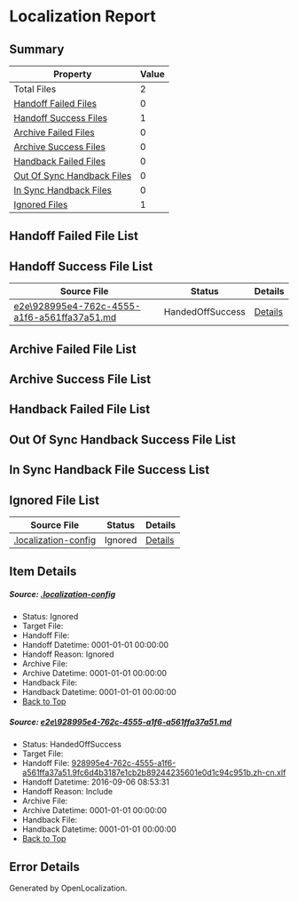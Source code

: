 # <a name='report-top'></a> Localization Report

## Summary
 Property | Value 
 -------- | ----- 
 Total Files | 2
[ Handoff Failed Files ](#handoff-failed-list)| 0
[ Handoff Success Files ](#handoff-success-list)| 1
[ Archive Failed Files ](#archive-failed-list)| 0
[ Archive Success Files ](#archive-success-list)| 0
[ Handback Failed Files ](#handback-failed-list)| 0
[ Out Of Sync Handback Files ](#outofsync-handback-success-list)| 0
[ In Sync Handback Files ](#insync-handback-success-list)| 0
[ Ignored Files ](#ignored-list)| 1

## <a name='handoff-failed-list'></a> Handoff Failed File List

## <a name='handoff-success-list'></a> Handoff Success File List
 Source File | Status | Details 
 ----------- | ------ | ------- 
 [e2e\928995e4-762c-4555-a1f6-a561ffa37a51.md](https://github.com/OpenLocalizationTestOrg/ol-test0/blob/31597b1d3d23a8c473d1aabcba20dd74b1a483c4/e2e/928995e4-762c-4555-a1f6-a561ffa37a51.md) | HandedOffSuccess | [Details](#f3104d15e52f3cea8a51868540365a54ade82f951)

## <a name='archive-failed-list'></a> Archive Failed File List

## <a name='archive-success-list'></a> Archive Success File List

## <a name='handback-failed-list'></a> Handback Failed File List

## <a name='outofsync-handback-success-list'></a> Out Of Sync Handback Success File List

## <a name='insync-handback-success-list'></a> In Sync Handback File Success List

## <a name='ignored-list'></a> Ignored File List
 Source File | Status | Details 
 ----------- | ------ | ------- 
 [.localization-config](https://github.com/OpenLocalizationTestOrg/ol-test0/blob/31597b1d3d23a8c473d1aabcba20dd74b1a483c4/.localization-config) | Ignored | [Details](#3d4f252ac210baf56311d7e97dcc2db10974dbd20)

## Item Details
##### <a name='3d4f252ac210baf56311d7e97dcc2db10974dbd20'></a> Source: [.localization-config](https://github.com/OpenLocalizationTestOrg/ol-test0/blob/31597b1d3d23a8c473d1aabcba20dd74b1a483c4/.localization-config)
* Status: Ignored
* Target File: 
* Handoff File: 
* Handoff Datetime: 0001-01-01 00:00:00
* Handoff Reason: Ignored
* Archive File: 
* Archive Datetime: 0001-01-01 00:00:00
* Handback File: 
* Handback Datetime: 0001-01-01 00:00:00
* [Back to Top](#report-top)

##### <a name='f3104d15e52f3cea8a51868540365a54ade82f951'></a> Source: [e2e\928995e4-762c-4555-a1f6-a561ffa37a51.md](https://github.com/OpenLocalizationTestOrg/ol-test0/blob/31597b1d3d23a8c473d1aabcba20dd74b1a483c4/e2e/928995e4-762c-4555-a1f6-a561ffa37a51.md)
* Status: HandedOffSuccess
* Target File: 
* Handoff File: [928995e4-762c-4555-a1f6-a561ffa37a51.9fc6d4b3187e1cb2b89244235601e0d1c94c951b.zh-cn.xlf](https://github.com/OpenLocalizationTestOrg/ol-test0-handoff/blob/7c179306f2f799df725e16f7ad9bfb5d87cf244c/ol-handoff/OpenLocalizationTestOrg/ol-test0-zhcn/ci/ht/928995e4-762c-4555-a1f6-a561ffa37a51.9fc6d4b3187e1cb2b89244235601e0d1c94c951b.zh-cn.xlf)
* Handoff Datetime: 2016-09-06 08:53:31
* Handoff Reason: Include
* Archive File: 
* Archive Datetime: 0001-01-01 00:00:00
* Handback File: 
* Handback Datetime: 0001-01-01 00:00:00
* [Back to Top](#report-top)


## Error Details

Generated by OpenLocalization.
